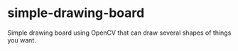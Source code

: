 # simple-drawing-board
Simple drawing board using OpenCV
that can draw several shapes of things you want.
